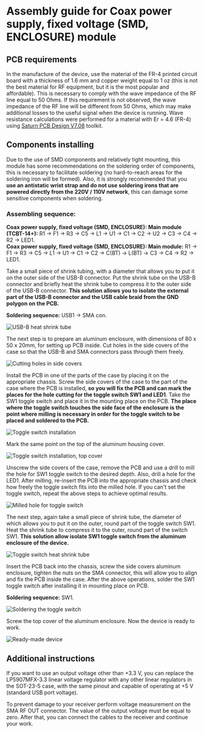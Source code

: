 # Assembly guide for Coax power supply, fixed voltage (SMD, ENCLOSURE) module

## PCB requirements
In the manufacture of the device, use the material of the FR-4 printed circuit board with a thickness of 1.6 mm and copper weight equal to 1 oz (this is not the best material for RF equipment, but it is the most popular and affordable). This is necessary to comply with the wave impedance of the RF line equal to 50 Ohms. If this requirement is not observed, the wave impedance of the RF line will be different from 50 Ohms, which may make additional losses to the useful signal when the device is running. Wave resistance calculations were performed for a material with Er = 4.6 (FR-4) using [Saturn PCB Design V7.08](http://www.saturnpcb.com/pcb_toolkit/) toolkit.

## Components installing 
Due to the use of SMD components and relatively tight mounting, this module has some recommendations on the soldering order of components, this is necessary to facilitate soldering (no hard-to-reach areas for the soldering iron will be formed).
Also, it is strongly recommended that you **use an antistatic wrist strap and do not use soldering irons that are powered directly from the 220V / 110V network**, this can damage some sensitive components when soldering.

### Assembling sequence:

**Coax power supply, fixed voltage (SMD, ENCLOSURE): Main module (TCBT-14+):** R1 -> F1 -> R3 -> C5 -> L1 -> U1 -> C1 -> C2 -> U2 -> C3 -> C4 -> R2 -> LED1.  
**Coax power supply, fixed voltage (SMD, ENCLOSURE): Main module:** R1 -> F1 -> R3 -> C5 -> L1 -> U1 -> C1 -> C2 -> C(BT) -> L(BT) -> C3 -> C4 -> R2 -> LED1.  

Take a small piece of shrink tubing, with a diameter that allows you to put it on the outer side of the USB-B connector. Put the shrink tube on the USB-B connector and briefly heat the shrink tube to compress it to the outer side of the USB-B connector. **This solution allows you to isolate the external part of the USB-B connector and the USB cable braid from the GND polygon on the PCB.**  

**Soldering sequence:** USB1 -> SMA con.  

![USB-B heat shrink tube](../../Resources/Coax%20power%20supply/Enclosure-USB-B-heat-shrink.png)  

The next step is to prepare an aluminum enclosure, with dimensions of 80 x 50 x 20mm, for setting up PCB inside. Cut holes in the side covers of the case so that the USB-B and SMA connectors pass through them freely.

![Cutting holes in side covers](../../Resources/Coax%20power%20supply/Enclosure-Cutting-holes-in-side-covers.png)  

Install the PCB in one of the parts of the case by placing it on the appropriate chassis. Screw the side covers of the case to the part of the case where the PCB is installed, **so you will fix the PCB and can mark the places for the hole cutting for the toggle switch SW1 and LED1**. Take the SW1 toggle switch and place it in the mounting place on the PCB. **The place where the toggle switch touches the side face of the enclosure is the point where milling is necessary in order for the toggle switch to be placed and soldered to the PCB.**

![Toggle switch installation](../../Resources/Coax%20power%20supply/Enclosure-Toggle-switch-installation.png)  

Mark the same point on the top of the aluminum housing cover. 

![Toggle switch installation, top cover](../../Resources/Coax%20power%20supply/Enclosure-Toggle-switch-installation-top-cover.png)  

Unscrew the side covers of the case, remove the PCB and use a drill to mill the hole for SW1 toggle switch to the desired depth. Also, drill a hole for the LED1. After milling, re-insert the PCB into the appropriate chassis and check how freely the toggle switch fits into the milled hole. If you can't set the toggle switch, repeat the above steps to achieve optimal results.  

![Milled hole for toggle switch](../../Resources/Coax%20power%20supply/Enclosure-Milled-hole-for-toggle-switch.png) 

The next step, again take a small piece of shrink tube, the diameter of which allows you to put it on the outer, round part of the toggle switch SW1. Heat the shrink tube to compress it to the outer, round part of the switch SW1. **This solution allow isolate SW1 toggle switch from the aluminum enclosure of the device.**  

![Toggle switch heat shrink tube](../../Resources/Coax%20power%20supply/Enclosure-Toggle-switch-heat-shrink.png)  

Insert the PCB back into the chassis, screw the side covers aluminum enclosure, tighten the nuts on the SMA connector, this will allow you to align and fix the PCB inside the case. After the above operations, solder the SW1 toggle switch after installing it in mounting place on PCB.  

**Soldering sequence:** SW1.  

![Soldering the toggle switch](../../Resources/Coax%20power%20supply/Enclosure-Soldering-the-toggle-switch.png)  

Screw the top cover of the aluminum enclosure. Now the device is ready to work.

![Ready-made device](../../Resources/Coax%20power%20supply/Enclosure-Ready-made-device.png)  

## Additional instructions
If you want to use an output voltage other than +3.3 V, you can replace the LP5907MFX-3.3 linear voltage regulator with any other linear regulators in the SOT-23-5 case, with the same pinout and capable of operating at +5 V (standard USB port voltage).

To prevent damage to your receiver perform voltage measurement on the SMA RF OUT connector. The value of the output voltage must be equal to zero. After that, you can connect the cables to the receiver and continue your work.  
